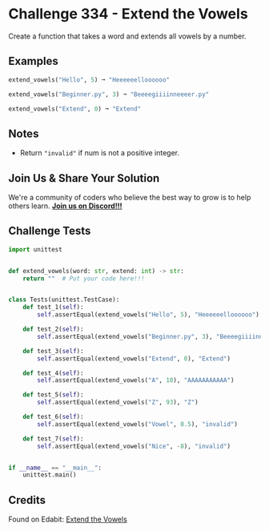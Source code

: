 # Challenge 334 - Extend the Vowels

Create a function that takes a word and extends all vowels by a number.

## Examples
```python
extend_vowels("Hello", 5) ➞ "Heeeeeelloooooo"

extend_vowels("Beginner.py", 3) ➞ "Beeeegiiiinneeeer.py"

extend_vowels("Extend", 0) ➞ "Extend"
```
## Notes

- Return `"invalid"` if num is not a positive integer.

## Join Us & Share Your Solution

We're a community of coders who believe the best way to grow is to help others learn. **[Join us on Discord!!!](https://discord.gg/sfHykntuGy)**

## Challenge Tests
```python
import unittest


def extend_vowels(word: str, extend: int) -> str:
    return ""  # Put your code here!!!


class Tests(unittest.TestCase):
    def test_1(self):
        self.assertEqual(extend_vowels("Hello", 5), "Heeeeeelloooooo")

    def test_2(self):
        self.assertEqual(extend_vowels("Beginner.py", 3), "Beeeegiiiinneeeer.py")

    def test_3(self):
        self.assertEqual(extend_vowels("Extend", 0), "Extend")

    def test_4(self):
        self.assertEqual(extend_vowels("A", 10), "AAAAAAAAAAA")

    def test_5(self):
        self.assertEqual(extend_vowels("Z", 93), "Z")

    def test_6(self):
        self.assertEqual(extend_vowels("Vowel", 0.5), "invalid")

    def test_7(self):
        self.assertEqual(extend_vowels("Nice", -8), "invalid")


if __name__ == "__main__":
    unittest.main()
```
## Credits

Found on Edabit: [Extend the Vowels](https://edabit.com/challenge/nrrrYN8ZwhYjhvtS4)
